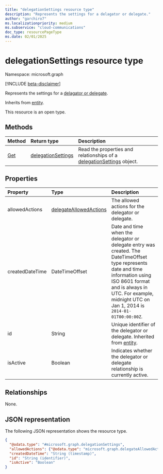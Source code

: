 ```yaml
---
title: "delegationSettings resource type"
description: "Represents the settings for a delagator or delegate."
author: "garchiro7"
ms.localizationpriority: medium
ms.subservice: "cloud-communications"
doc_type: resourcePageType
ms.date: 02/01/2025
---
```


# delegationSettings resource type

Namespace: microsoft.graph

[!INCLUDE [beta-disclaimer](../../includes/beta-disclaimer.md)]

Represents the settings for a [delagator or delegate](../resources/calldelegation-api-overview.md).

Inherits from [entity](../resources/entity.md).

This resource is an open type.

## Methods
|Method|Return type|Description|
|:---|:---|:---|
|[Get](../api/delegationsettings-get.md)|[delegationSettings](../resources/delegationsettings.md)|Read the properties and relationships of a [delegationSettings](../resources/delegationsettings.md) object.|

## Properties
|Property|Type|Description|
|:---|:---|:---|
|allowedActions|[delegateAllowedActions](../resources/delegateallowedactions.md)|The allowed actions for the delegator or delegate.|
|createdDateTime|DateTimeOffset|Date and time when the delegator or delegate entry was created. The DateTimeOffset type represents date and time information using ISO 8601 format and is always in UTC. For example, midnight UTC on Jan 1, 2014 is `2014-01-01T00:00:00Z`. |
|id|String|Unique identifier of the delegator or delegate. Inherited from [entity](../resources/entity.md). |
|isActive|Boolean|Indicates whether the delegator or delegate relationship is currently active.|

## Relationships
None.

## JSON representation
The following JSON representation shows the resource type.
<!-- {
  "blockType": "resource",
  "keyProperty": "id",
  "@odata.type": "microsoft.graph.delegationSettings",
  "baseType": "microsoft.graph.entity",
  "openType": true
}
-->
``` json
{
  "@odata.type": "#microsoft.graph.delegationSettings",
  "allowedActions": {"@odata.type": "microsoft.graph.delegateAllowedActions"},
  "createdDateTime": "String (timestamp)",
  "id": "String (identifier)",
  "isActive": "Boolean"
}
```
